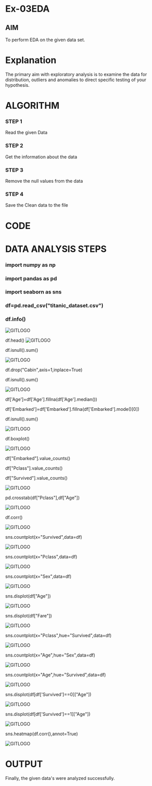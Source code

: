 # Ex-03EDA

## AIM
To perform EDA on the given data set. 

# Explanation
The primary aim with exploratory analysis is to examine the data for distribution, outliers and 
anomalies to direct specific testing of your hypothesis.
 

# ALGORITHM
### STEP 1
Read the given Data

### STEP 2
Get the information about the data

### STEP 3
Remove the null values from the data

### STEP 4
Save the Clean data to the file




# CODE
# DATA ANALYSIS STEPS
### import numpy as np

### import pandas as pd

### import seaborn as sns

### df=pd.read_csv("titanic_dataset.csv")

### df.info()
![GITLOGO](1.jpg)

df.head()
![GITLOGO](2.jpg)

df.isnull().sum()

![GITLOGO](3.jpg)

df.drop("Cabin",axis=1,inplace=True)

df.isnull().sum()

![GITLOGO](4.jpg)

df['Age']=df['Age'].fillna(df['Age'].median())

df['Embarked']=df['Embarked'].fillna(df['Embarked'].mode()[0])

df.isnull().sum()

![GITLOGO](5.jpg)

df.boxplot()

![GITLOGO](6.jpg)

df["Embarked"].value_counts()

df["Pclass"].value_counts()

df["Survived"].value_counts()

![GITLOGO](7.jpg)

pd.crosstab(df["Pclass"],df["Age"])

![GITLOGO](8.jpg)

df.corr()

![GITLOGO](9.jpg)

 sns.countplot(x="Survived",data=df)

![GITLOGO](10.jpg)

sns.countplot(x="Pclass",data=df)

![GITLOGO](11.jpg)

sns.countplot(x="Sex",data=df)

![GITLOGO](12.jpg)

sns.displot(df["Age"])

![GITLOGO](13.jpg)

sns.displot(df["Fare"])

![GITLOGO](14.jpg)

sns.countplot(x="Pclass",hue="Survived",data=df)

![GITLOGO](15.jpg)

sns.countplot(x="Age",hue="Sex",data=df)

![GITLOGO](16.jpg)

sns.countplot(x="Age",hue="Survived",data=df)

![GITLOGO](17.jpg)

sns.displot(df[df['Survived']==0]["Age"])

![GITLOGO](18.jpg)

sns.displot(df[df['Survived']==1]["Age"])

![GITLOGO](19.jpg)

sns.heatmap(df.corr(),annot=True)

![GITLOGO](20.jpg)

# OUTPUT
Finally, the given data's were analyzed successfully.




















